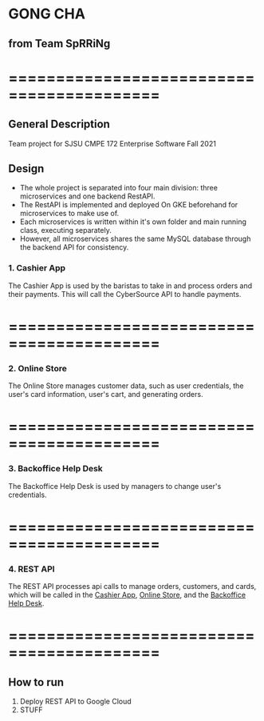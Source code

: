 # GONG CHA
## from Team SpRRiNg
# ==========================================
## General Description

Team project for SJSU CMPE 172 Enterprise Software Fall 2021

## Design
* The whole project is separated into four main division: three microservices and one backend RestAPI.
* The RestAPI is implemented and deployed On GKE beforehand for microservices to make use of.
* Each microservices is written within it's own folder and main running class, executing separately.
* However, all microservices shares the same MySQL database through the backend API for consistency.
### 1. Cashier App

The Cashier App is used by the baristas to take in and process orders and their payments. This will call the CyberSource API to handle payments.

# ==========================================
### 2. Online Store

The Online Store manages customer data, such as user credentials, the user's card information, user's cart, and generating orders.

# ==========================================
### 3. Backoffice Help Desk

The Backoffice Help Desk is used by managers to change user's credentials.

# ==========================================
### 4. REST API

The REST API processes api calls to manage orders, customers, and cards, which will be called in the [Cashier App](###cashier-app), [Online Store](###online-store), and the [Backoffice Help Desk](###backoffice-help-desk).

# ==========================================
## How to run

1. Deploy REST API to Google Cloud
2. STUFF
